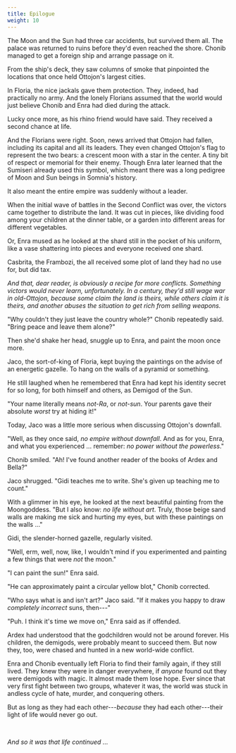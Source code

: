 ```yaml
---
title: Epilogue
weight: 10
---
```

The Moon and the Sun had three car accidents, but survived them all. The palace was returned to ruins before they'd even reached the shore. Chonib managed to get a foreign ship and arrange passage on it.

From the ship's deck, they saw columns of smoke that pinpointed the locations that once held Ottojon's largest cities.

In Floria, the nice jackals gave them protection. They, indeed, had practically no army. And the lonely Florians assumed that the world would just believe Chonib and Enra had died during the attack.

Lucky once more, as his rhino friend would have said. They received a second chance at life.

And the Florians were right. Soon, news arrived that Ottojon had fallen, including its capital and all its leaders. They even changed Ottojon's flag to represent the two bears: a crescent moon with a star in the center. A tiny bit of respect or memorial for their enemy. Though Enra later learned that the Sumiseri already used this symbol, which meant there was a long pedigree of Moon and Sun beings in Somnia's history.

It also meant the entire empire was suddenly without a leader.

When the initial wave of battles in the Second Conflict was over, the victors came together to distribute the land. It was cut in pieces, like dividing food among your children at the dinner table, or a garden into different areas for different vegetables.

Or, Enra mused as he looked at the shard still in the pocket of his uniform, like a vase shattering into pieces and everyone received one shard.

Casbrita, the Frambozi, the all received some plot of land they had no use for, but did tax.

_And that, dear reader, is obviously a recipe for more conflicts. Something victors would never learn, unfortunately. In a century, they'd still wage war in old-Ottojon, because some claim the land is theirs, while others claim it is theirs, and another abuses the situation to get rich from selling weapons._

"Why couldn't they just leave the country whole?" Chonib repeatedly said. "Bring peace and leave them alone?"

Then she'd shake her head, snuggle up to Enra, and paint the moon once more.

Jaco, the sort-of-king of Floria, kept buying the paintings on the advise of an energetic gazelle. To hang on the walls of a pyramid or something.

He still laughed when he remembered that Enra had kept his identity secret for so long, for both himself and others, as Demigod of the Sun. 

"Your name literally means _not-Ra_, or _not-sun_. Your parents gave their absolute _worst_ try at hiding it!"

Today, Jaco was a little more serious when discussing Ottojon's downfall.

"Well, as they once said, _no empire without downfall_. And as for you, Enra, and what you experienced ... remember: _no power without the powerless_."

Chonib smiled. "Ah! I've found another reader of the books of Ardex and Bella?"

Jaco shrugged. "Gidi teaches me to write. She's given up teaching me to count."

With a glimmer in his eye, he looked at the next beautiful painting from the Moongoddess. "But I also know: _no life without art_. Truly, those beige sand walls are making me sick and hurting my eyes, but with these paintings on the walls ..."

Gidi, the slender-horned gazelle, regularly visited.

"Well, erm, well, now, like, I wouldn't mind if you experimented and painting a few things that were _not_ the moon."

"I can paint the sun!" Enra said.

"He can approximately paint a circular yellow blot," Chonib corrected.

"Who says what is and isn't art?" Jaco said. "If it makes you happy to draw _completely incorrect_ suns, then---"

"Puh. I think it's time we move on," Enra said as if offended.

Ardex had understood that the godchildren would not be around forever. His children, the demigods, were probably meant to succeed them. But now they, too, were chased and hunted in a new world-wide conflict.

Enra and Chonib eventually left Floria to find their family again, if they still lived. They knew they were in danger everywhere, if _anyone_ found out they were demigods with magic. It almost made them lose hope. Ever since that very first fight between two groups, whatever it was, the world was stuck in andless cycle of hate, murder, and conquering others.

But as long as they had each other---_because_ they had each other---their light of life would never go out.

&nbsp;

_And so it was that life continued ..._